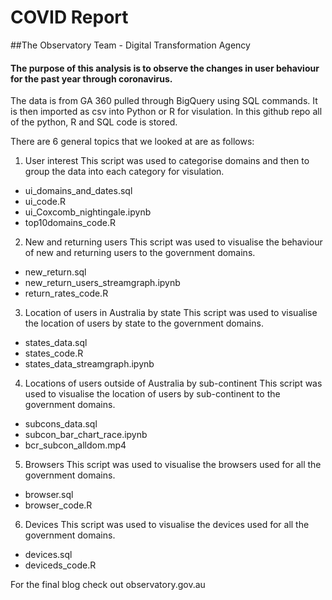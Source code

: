 # COVID Report 
##The Observatory Team - Digital Transformation Agency
#### The purpose of this analysis is to observe the changes in user behaviour for the past year through coronavirus.

The data is from GA 360 pulled through BigQuery using SQL commands. It is then imported as csv into Python or R for visulation. In this github repo all of the python, R and SQL code is stored.

There are 6 general topics that we looked at are as follows:
1. User interest
This script was used to categorise domains and then to group the data into each category for visulation. 
 - ui_domains_and_dates.sql
 - ui_code.R
 - ui_Coxcomb_nightingale.ipynb
 - top10domains_code.R
2. New and returning users
This script was used to visualise the behaviour of new and returning users to the government domains.
 - new_return.sql
 - new_return_users_streamgraph.ipynb
 - return_rates_code.R
3. Location of users in Australia by state
This script was used to visualise the location of users by state to the government domains.
 - states_data.sql
 - states_code.R
 - states_data_streamgraph.ipynb
4. Locations of users outside of Australia by sub-continent
This script was used to visualise the location of users by sub-continent to the government domains.
 - subcons_data.sql
 - subcon_bar_chart_race.ipynb
 - bcr_subcon_alldom.mp4
5. Browsers 
This script was used to visualise the browsers used for all the government domains.
 - browser.sql
 - browser_code.R
6. Devices
This script was used to visualise the devices used for all the government domains.
 - devices.sql
 - deviceds_code.R


For the final blog check out observatory.gov.au